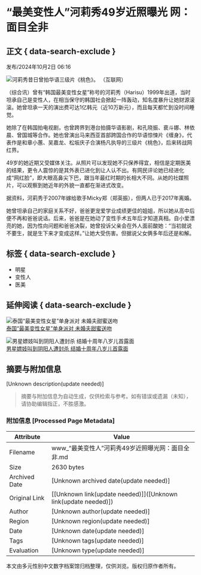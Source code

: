 # “最美变性人”河莉秀49岁近照曝光 网：面目全非

## 正文 { data-search-exclude }


发布/2024年10月2日 06:16

![河莉秀昔日曾拍华语三级片《桃色》。 （互联网）](https://cassette.sphdigital.com.sg/image/zaobao/affe7f604b8a34d6e516022342896bed4ee8863399d3dda1cb779115ada31a91?o=zbimg&oloc=se)

（综合讯）曾有“韩国最美变性女星”称号的河莉秀（Harisu）1999年出道，当时坦承自己是变性人，在相当保守的韩国社会掀起一阵轰动，知名度暴升让她财源滚滚。她曾坦承一天的演出费可达1亿韩元（近10万新元），而且每天都忙到没时间睡觉。

她除了在韩国拍电视剧，也曾跨界到港台拍摄华语影剧，和孔晓振、裵斗娜、林依晨、曾国城等合作。她也曾演出马来西亚首部跨国合作的华语惊悚片《缠身》，代表作是和章小蕙、吴嘉龙、松坂庆子合演杨凡执导的三级片《桃色》，后来转战网红界。

49岁的她近期又受媒体关注。从照片可以发现她不只保养得宜，相信是定期医美的结果，更令人震惊的是其外表已进化到让人认不出。有网民评论她已经进化成“网红脸”，即大眼高鼻尖下巴，跟当年最红时期的长相大不同。从她的社媒照片，可以观察到她近年的外貌一直都在渐进式改变。

据资料，河莉秀于2007年嫁给歌手Micky郑（郑英振），但两人已于2017年离婚。

她曾坦承自己的家庭关系不好，爸爸更宠爱学业成绩更佳的姐姐，所以她从高中后便不再和爸爸说话。后来，爸爸是在她动了变性手术五年后才知道真相。自小爱漂亮的她，因为性向问题和爸爸决裂，她曾投诉父亲会在外人面前酸她：“当初就说不要生，就是生下来才变成这样。”让她大受伤害。但据说父女俩多年后还是和解。

## 标签 { data-search-exclude }

- 明星
- 变性人
- 医美

## 延伸阅读 { data-search-exclude }

![泰国“最美变性女星”单身派对 未婚夫甜蜜送吻](https://cassette.sphdigital.com.sg/image/zaobao/3b51e98d9b0d9234bc7bda01483d9ffda39830ebdc63d605948cf6496228a9e5)   
[泰国“最美变性女星”单身派对 未婚夫甜蜜送吻](/entertainment/story20230219-1364635)

![男星嫖妓叫到阴阳人遭封杀 结婚十周年八岁儿首露面](https://cassette.sphdigital.com.sg/image/zaobao/3d85417e6ed54bd473146a1de3ae0a83ae7fe67cae7f3e75cf56992c84b696f9)   
[男星嫖妓叫到阴阳人遭封杀 结婚十周年八岁儿首露面](/entertainment/story20240606-3837250)
<!-- tcd_original_link https://www.zaobao.com.sg/entertainment/story20241002-4905086 -->


## 摘要与附加信息

<!-- tcd_abstract -->
[Unknown description(update needed)]
<!-- tcd_abstract_end -->

> 摘要与附加信息为自动生成，仅供检索与参考。如有错误或遗漏（未知），请协助编辑指正，不胜感激。

### 附加信息 [Processed Page Metadata]

| Attribute       | Value                                  |
|-----------------|----------------------------------------|
| Filename        | www_“最美变性人”河莉秀49岁近照曝光网：面目全非.md                             |
| Size            | 2630 bytes                           |
| Archived Date   | [Unknown archived date(update needed)]                             |
| Original Link   | [[Unknown link(update needed)]]([Unknown link(update needed)])                       |
| Author          | [Unknown author(update needed)]                               |
| Region          | [Unknown region(update needed)]                               |
| Date            | [Unknown date(update needed)]                                 |
| Tags            | [Unknown tags(update needed)]                                 |
| Evaluation            | [Unknown type(update needed)]                                 |
<!-- tcd_table_end -->

本文由多元性别中文数字档案馆归档整理，仅供浏览。版权归原作者所有。
